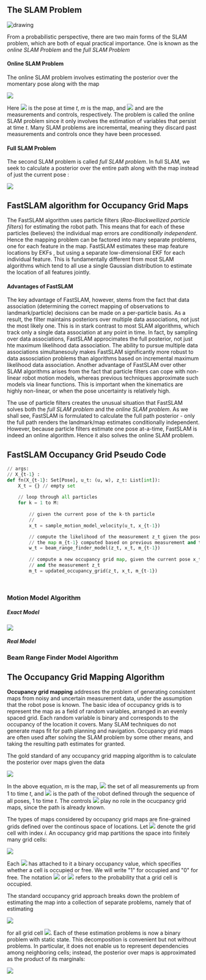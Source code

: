 
## The SLAM Problem

<img src="http://aslanfmh65.com/wp-content/uploads/2019/07/Screen-Shot-2019-07-10-at-10.19.49-AM.jpg" alt="drawing" style=" width: 300px:" />

From a probabilistic perspective, there are two main forms of the SLAM problem, which are both of equal practical importance.
One is known as the *online SLAM Problem* and the *full SLAM Problem*

#### Online SLAM Problem

The online SLAM problem involves estimating the posterior over the momentary pose along with the map

<img src="https://latex.codecogs.com/gif.latex?\inline&space;p(x_t&space;,&space;m&space;|&space;z_{1:t},&space;u_{1:t})" /> 

Here <img src="https://latex.codecogs.com/gif.latex?\inline&space;x_{t}" /> is the pose at time *t*, *m* is the map,
and <img src="https://latex.codecogs.com/gif.latex?\inline&space;z_{1:t}" /> and 
<src img="https://latex.codecogs.com/gif.latex?\inline&space;u_{1:t}" /> are the measurements and controls, respectively.
The problem is called the online SLAM problem since it only involves the estimation of variables that persist at time *t*.
Many SLAM problems are incremental, meaning they discard past measurements and controls once they have been processed.

#### Full SLAM Problem

The second SLAM problem is called *full SLAM problem*. In full SLAM, we seek to calculate a posterior over the entire path
<src img="https://latex.codecogs.com/gif.latex?\inline&space;x_{1:t}" /> along with the map instead of just the current
pose  <src img="https://latex.codecogs.com/gif.latex?\inline&space;x_{t}" /> :

<img src="https://latex.codecogs.com/gif.latex?p(x_{t:1}&space;,&space;m&space;|&space;z_{1:t},&space;u_{1:t})" />


## FastSLAM algorithm for Occupancy Grid Maps

The FastSLAM algorithm uses particle filters (*Rao-Blackwellized particle filters*) for estimating the robot path. This means
that for each of these particles (believes) the individual map errors are *conditionally independent*. Hence the mapping problem
can be factored into many separate problems, one for each feature in the map. FastSLAM estimates these map feature locations by EKFs
, but using a separate low-dimensional EKF for each individual feature. This is fundamentally different from most SLAM
algorithms which tend to all use a single Gaussian distribution to estimate the location of all features jointly.

#### Advantages of FastSLAM

The key advantage of FastSLAM, however, stems from the fact that data association (determining the correct mapping
of observations to landmark/particle) decisions can be made on a per-particle basis.
As a result, the filter maintains posteriors over multiple data associations, not just the most likely one. This is in stark
contrast to most SLAM algorithms, which track only a single data association at any point in time. In fact, by sampling over
data associations, FastSLAM approcimates the full posterior, not just hte maximum likelihood data association. The ability
to pursue multiple data associations simultanesouly makes FastSLAM significantly more robust to data assosciation problems
than algorithms based on incremental maximum likelihood data association. Another advantage of FastSLAM over other SLAM
algorithms arises from the fact that particle filters can cope with non-linear robot motion models, whereas previous
techniques approximate such models via linear functions. This is important when the kinematics are highly non-linear, or when
the pose uncertainty is relatively high.

The use of particle filters creates the unusual situation that FastSLAM solves both the *full SLAM problem* and the 
*online SLAM problem*. As we shall see, FastSLAM is formulated to calculate the full path posterior - only the full
path renders the landmark/map estimates conditionally independent. However, because particle filters estimate one pose
at-a-time, FastSLAM is indeed an online algorithm. Hence it also solves the online SLAM problem. 

## FastSLAM Occupancy Grid Pseudo Code

```python
// args:
// X_{t-1} : 
def fn(X_{t-1}: Set[Pose], u_t: (u, w), z_t: List[int]):
    X_t = {} // empty set
    
    // loop through all particles
    for k = 1 to M:
    
        // given the current pose of the k-th particle
        // 
        x_t = sample_motion_model_velocity(u_t, x_{t-1})

        // compute the likelihood of the measurement z_t given the pose x_t represented by the k-th particle and given
        // the map m_{t-1} computed based on previous measurement and the trajectory represented by this particle
        w_t = beam_range_finder_model(z_t, x_t, m_{t-1})
        
        // compute a new occupancy grid map, given the current pose x_t of the k-th particle, the map m_{t-1} associated to it
        // and the measurement z_t
        m_t = updated_occupancy_grid(z_t, x_t, m_{t-1})

        
```


### Motion Model Algorithm

##### Exact Model

<img src="https://latex.codecogs.com/gif.latex?\left(\begin{array}{l}&space;x'&space;\\&space;y'&space;\\&space;\theta'&space;\end{array}\right)&space;=\left(\begin{array}{l}&space;x&space;\\&space;y&space;\\&space;\theta&space;\end{array}\right)&plus;\left(\begin{array}{c}&space;-\frac{v}{\omega}&space;\sin&space;\theta&plus;\frac{v}{\omega}&space;\sin&space;(\theta&plus;\omega&space;\Delta&space;t)&space;\\&space;\frac{v}{\omega}&space;\cos&space;\theta-\frac{v}{\omega}&space;\cos&space;(\theta&plus;\omega&space;\Delta&space;t)&space;\\&space;\omega&space;\Delta&space;t&space;\end{array}\right)" />

##### Real Model

### Beam Range Finder Model Algorithm

## The Occupancy Grid Mapping Algorithm

**Occupancy grid mapping** addresses the problem of generating consistent maps from noisy and uncertain measurement data,
under the assumption that the robot pose is known. The basic idea of occupancy grids is to represent the map as a field
of random variables, arranged in an evenly spaced grid. Each random variable is binary and corresponds to the occupancy
of the location it covers. Many SLAM techniques do not generate maps fit for path planning and navigation. Occupancy grid
maps are often used after solving the SLAM problem by some other means, and taking the resulting path estimates for granted.

The gold standard of any occupancy grid mapping algorithm is to calculate the posterior over maps given the data

<img src="https://latex.codecogs.com/gif.latex?p(m|z_{1:t},&space;x_{1:t})" />


In the above equation, *m* is the map, <img src="https://latex.codecogs.com/gif.latex?\inline&space;z_{1:t}" /> the set of
all measurements up from 1 to time *t*, and <img src="https://latex.codecogs.com/gif.latex?\inline&space;x_{1:t}" /> is the path of
the robot defined through the sequence of all poses, 1 to time *t*. The controls <img src="https://latex.codecogs.com/gif.latex?\inline&space;u_{1:t}" />
play no role in the ocucpancy grid maps, since the path is already known. 

The types of maps considered by occupancy grid maps are fine-grained grids defined over the continous space of locations.
Let <img src="https://latex.codecogs.com/gif.latex?\inline&space;m_{i}" /> denote the grid cell with index *i*. An occupancy
grid map partitions the space into finitely many grid cells:

<img src="https://latex.codecogs.com/gif.latex?m&space;=&space;\{&space;\boldsymbol{m}_i&space;\}" />

Each <img src="https://latex.codecogs.com/gif.latex?\inline&space;\boldsymbol{m}_i" /> has attached to it a binary
occupancy value, which specifies whether a cell is occupied or free. We will write "1" for occupied and "0" for free.
The notation <img src="https://latex.codecogs.com/gif.latex?\inline&space;p&space;(\boldsymbol{m}_i&space;=&space;1)" />
or <img src="https://latex.codecogs.com/gif.latex?\inline&space;p&space;(\boldsymbol{m}_i)" /> refers to the probability
that a grid cell is occupied.

The standard occupancy grid approach breaks down the problem of estimating the map into a collection of separate problems,
namely that of estimating

<img src="https://latex.codecogs.com/gif.latex?p&space;(\boldsymbol{m}_i&space;|&space;z_{1:t},&space;x_{1:t})" />

for all grid cell <img src="https://latex.codecogs.com/gif.latex?\inline&space;m_{i}" />. Each of these estimation problems is now
a binary problem with static state. This decomposition is convenient but not without problems. In particular, it does not
enable us to represent dependencies among neighboring cells; instead, the posterior over maps is approximated as the product of its marginals:

<img src="https://latex.codecogs.com/gif.latex?p&space;(m_i&space;|&space;z_{1:t},&space;x_{1:t})&space;=&space;\prod_{i}&space;p&space;(\boldsymbol{m}_i&space;|&space;z_{1:t},&space;x_{1:t})" />